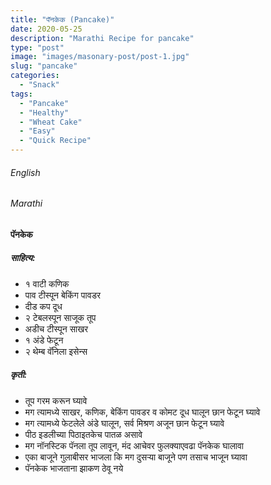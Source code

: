 ```yaml
---
title: "पॅनकेक (Pancake)"
date: 2020-05-25
description: "Marathi Recipe for pancake"
type: "post"
image: "images/masonary-post/post-1.jpg"
slug: "pancake"
categories: 
  - "Snack"
tags:
  - "Pancake"
  - "Healthy"
  - "Wheat Cake"
  - "Easy"
  - "Quick Recipe"
---
```


###### English






###### Marathi

#### पॅनकेक 



##### साहित्य:

- १ वाटी कणिक 
- पाव टीस्पून बेकिंग पावडर 
- दीड कप दूध 
- २ टेबलस्पून साजूक तूप 
- अडीच टीस्पून साखर 
- १ अंडे फेटून 
- २ थेम्ब वॅनिला इसेन्स 


##### कृती: 


- तूप गरम करून घ्यावे 
- मग त्यामध्ये साखर, कणिक, बेकिंग पावडर व कोमट दूध घालून छान फेटून घ्यावे 
- मग त्यामध्ये फेटलेले अंडे घालून, सर्व मिश्रण अजून छान फेटून घ्यावे
- पीठ इडलीच्या पिठाइतकेच पातळ असावे 
- मग नॉनस्टिक पॅनला तूप लावून, मंद आचेवर फुलक्याएवढा पॅनकेक घालावा 
- एका बाजूने गुलाबीसर भाजला कि मग दुसऱ्या बाजूने पण तसाच भाजून घ्यावा 
- पॅनकेक भाजताना झाकण ठेवू नये 
